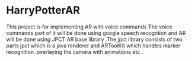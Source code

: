# HarryPotterAR
This project is for implementing AR with voice commands The voice commands part of it will be done using google speech recogntion and AR  will be done using JPCT AR base library .The jpct library consists of two parts jpct which is a java renderer and ARToolKit which handles marker recognition .overlaying the camera with animations etc .
